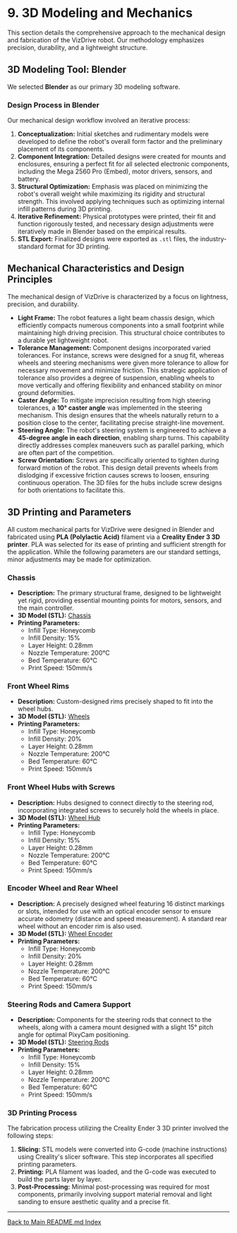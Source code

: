 # 9. 3D Modeling and Mechanics

This section details the comprehensive approach to the mechanical design and fabrication of the VizDrive robot. Our methodology emphasizes precision, durability, and a lightweight structure.

## 3D Modeling Tool: Blender

We selected **Blender** as our primary 3D modeling software.

### Design Process in Blender

Our mechanical design workflow involved an iterative process:

1. **Conceptualization:** Initial sketches and rudimentary models were developed to define the robot's overall form factor and the preliminary placement of its components.
2. **Component Integration:** Detailed designs were created for mounts and enclosures, ensuring a perfect fit for all selected electronic components, including the Mega 2560 Pro (Embed), motor drivers, sensors, and battery.
3. **Structural Optimization:** Emphasis was placed on minimizing the robot's overall weight while maximizing its rigidity and structural strength. This involved applying techniques such as optimizing internal infill patterns during 3D printing.
4. **Iterative Refinement:** Physical prototypes were printed, their fit and function rigorously tested, and necessary design adjustments were iteratively made in Blender based on the empirical results.
5. **STL Export:** Finalized designs were exported as `.stl` files, the industry-standard format for 3D printing.

## Mechanical Characteristics and Design Principles

The mechanical design of VizDrive is characterized by a focus on lightness, precision, and durability.

* **Light Frame:** The robot features a light beam chassis design, which efficiently compacts numerous components into a small footprint while maintaining high driving precision. This structural choice contributes to a durable yet lightweight robot.
* **Tolerance Management:** Component designs incorporated varied tolerances. For instance, screws were designed for a snug fit, whereas wheels and steering mechanisms were given more tolerance to allow for necessary movement and minimize friction. This strategic application of tolerance also provides a degree of suspension, enabling wheels to move vertically and offering flexibility and enhanced stability on minor ground deformities.
* **Caster Angle:** To mitigate imprecision resulting from high steering tolerances, a **10° caster angle** was implemented in the steering mechanism. This design ensures that the wheels naturally return to a position close to the center, facilitating precise straight-line movement.
* **Steering Angle:** The robot's steering system is engineered to achieve a **45-degree angle in each direction**, enabling sharp turns. This capability directly addresses complex maneuvers such as parallel parking, which are often part of the competition.
* **Screw Orientation:** Screws are specifically oriented to tighten during forward motion of the robot. This design detail prevents wheels from dislodging if excessive friction causes screws to loosen, ensuring continuous operation. The 3D files for the hubs include screw designs for both orientations to facilitate this.

## 3D Printing and Parameters

All custom mechanical parts for VizDrive were designed in Blender and fabricated using **PLA (Polylactic Acid)** filament via a **Creality Ender 3 3D printer**. PLA was selected for its ease of printing and sufficient strength for the application. While the following parameters are our standard settings, minor adjustments may be made for optimization.

### Chassis

* **Description:** The primary structural frame, designed to be lightweight yet rigid, providing essential mounting points for motors, sensors, and the main controller.
* **3D Model (STL):** [Chassis](./../models/chassis/chassis.stl)
* **Printing Parameters:**
  * Infill Type: Honeycomb
  * Infill Density: 15%
  * Layer Height: 0.28mm
  * Nozzle Temperature: 200°C
  * Bed Temperature: 60°C
  * Print Speed: 150mm/s

### Front Wheel Rims

* **Description:** Custom-designed rims precisely shaped to fit into the wheel hubs.
* **3D Model (STL):** [Wheels](./../models/wheels/wheel_rims.stl)
* **Printing Parameters:**
  * Infill Type: Honeycomb
  * Infill Density: 20%
  * Layer Height: 0.28mm
  * Nozzle Temperature: 200°C
  * Bed Temperature: 60°C
  * Print Speed: 150mm/s

### Front Wheel Hubs with Screws

* **Description:** Hubs designed to connect directly to the steering rod, incorporating integrated screws to securely hold the wheels in place.
* **3D Model (STL):** [Wheel Hub](./../models/wheels/wheel_hub.stl)
* **Printing Parameters:**
  * Infill Type: Honeycomb
  * Infill Density: 15%
  * Layer Height: 0.28mm
  * Nozzle Temperature: 200°C
  * Bed Temperature: 60°C
  * Print Speed: 150mm/s

### Encoder Wheel and Rear Wheel

* **Description:** A precisely designed wheel featuring 16 distinct markings or slots, intended for use with an optical encoder sensor to ensure accurate odometry (distance and speed measurement). A standard rear wheel without an encoder rim is also used.
* **3D Model (STL):** [Wheel Encoder](./../models/wheels/encoder_wheel.stl)
* **Printing Parameters:**
  * Infill Type: Honeycomb
  * Infill Density: 20%
  * Layer Height: 0.28mm
  * Nozzle Temperature: 200°C
  * Bed Temperature: 60°C
  * Print Speed: 150mm/s

### Steering Rods and Camera Support

* **Description:** Components for the steering rods that connect to the wheels, along with a camera mount designed with a slight 15° pitch angle for optimal PixyCam positioning.
* **3D Model (STL):** [Steering Rods](./../models/steering/steering_rods.stl)
* **Printing Parameters:**
  * Infill Type: Honeycomb
  * Infill Density: 15%
  * Layer Height: 0.28mm
  * Nozzle Temperature: 200°C
  * Bed Temperature: 60°C
  * Print Speed: 150mm/s

### 3D Printing Process

The fabrication process utilizing the Creality Ender 3 3D printer involved the following steps:

1. **Slicing:** STL models were converted into G-code (machine instructions) using Creality's slicer software. This step incorporates all specified printing parameters.
2. **Printing:** PLA filament was loaded, and the G-code was executed to build the parts layer by layer.
3. **Post-Processing:** Minimal post-processing was required for most components, primarily involving support material removal and light sanding to ensure aesthetic quality and a precise fit.

---

[Back to Main README.md Index](../README.md)

